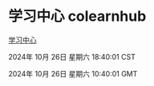 # 学习中心 colearnhub
[学习中心](http://219.139.197.74:56308/colearnhub/)

2024年 10月 26日 星期六 18:40:01 CST

2024年 10月 26日 星期六 10:40:01 GMT
